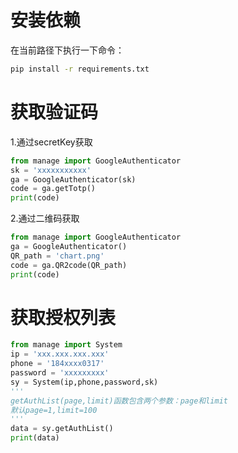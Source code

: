 # 安装依赖
在当前路径下执行一下命令：
```cmd
pip install -r requirements.txt
```

# 获取验证码
1.通过secretKey获取
```python
from manage import GoogleAuthenticator
sk = 'xxxxxxxxxxx'
ga = GoogleAuthenticator(sk)
code = ga.getTotp()
print(code)
```
2.通过二维码获取
```python
from manage import GoogleAuthenticator
ga = GoogleAuthenticator()
QR_path = 'chart.png'
code = ga.QR2code(QR_path)
print(code)
```
# 获取授权列表
```python
from manage import System
ip = 'xxx.xxx.xxx.xxx'
phone = '184xxxx0317'
password = 'xxxxxxxxx'
sy = System(ip,phone,password,sk)
'''
getAuthList(page,limit)函数包含两个参数：page和limit
默认page=1,limit=100
'''
data = sy.getAuthList()
print(data)
```

